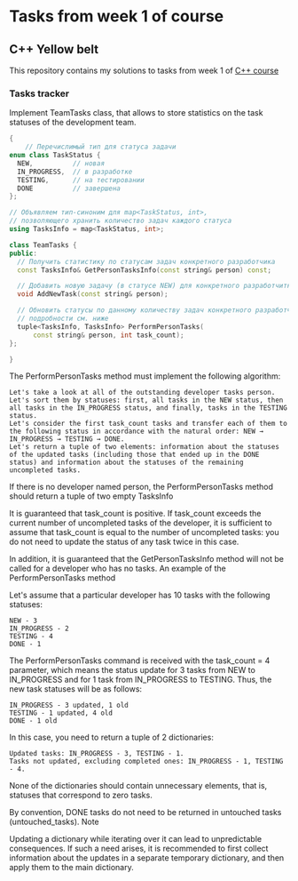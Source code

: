 # Tasks from week 1 of course

## C++ Yellow belt
This repository contains my solutions to tasks from week 1 of [C++ course](https://www.coursera.org/learn/c-plus-plus-yellow/home/welcome)
### Tasks tracker

Implement TeamTasks class, that allows to store statistics on the task statuses of the development team.
```cpp
{
    // Перечислимый тип для статуса задачи
enum class TaskStatus {
  NEW,          // новая
  IN_PROGRESS,  // в разработке
  TESTING,      // на тестировании
  DONE          // завершена
};

// Объявляем тип-синоним для map<TaskStatus, int>,
// позволяющего хранить количество задач каждого статуса
using TasksInfo = map<TaskStatus, int>;

class TeamTasks {
public:
  // Получить статистику по статусам задач конкретного разработчика
  const TasksInfo& GetPersonTasksInfo(const string& person) const;

  // Добавить новую задачу (в статусе NEW) для конкретного разработчитка
  void AddNewTask(const string& person);

  // Обновить статусы по данному количеству задач конкретного разработчика,
  // подробности см. ниже
  tuple<TasksInfo, TasksInfo> PerformPersonTasks(
      const string& person, int task_count);
};

}
```
The PerformPersonTasks method must implement the following algorithm:

    Let's take a look at all of the outstanding developer tasks person.
    Let's sort them by statuses: first, all tasks in the NEW status, then all tasks in the IN_PROGRESS status, and finally, tasks in the TESTING status.
    Let's consider the first task_count tasks and transfer each of them to the following status in accordance with the natural order: NEW → IN_PROGRESS → TESTING → DONE.
    Let's return a tuple of two elements: information about the statuses of the updated tasks (including those that ended up in the DONE status) and information about the statuses of the remaining uncompleted tasks.

If there is no developer named person, the PerformPersonTasks method should return a tuple of two empty TasksInfo

It is guaranteed that task_count is positive. If task_count exceeds the current number of uncompleted tasks of the developer, it is sufficient to assume that task_count is equal to the number of uncompleted tasks: you do not need to update the status of any task twice in this case.

In addition, it is guaranteed that the GetPersonTasksInfo method will not be called for a developer who has no tasks.
An example of the PerformPersonTasks method

Let's assume that a particular developer has 10 tasks with the following statuses:

    NEW - 3
    IN_PROGRESS - 2
    TESTING - 4
    DONE - 1

The PerformPersonTasks command is received with the task_count = 4 parameter, which means the status update for 3 tasks from NEW to IN_PROGRESS and for 1 task from IN_PROGRESS to TESTING. Thus, the new task statuses will be as follows:

    IN_PROGRESS - 3 updated, 1 old
    TESTING - 1 updated, 4 old
    DONE - 1 old

In this case, you need to return a tuple of 2 dictionaries:

    Updated tasks: IN_PROGRESS - 3, TESTING - 1.
    Tasks not updated, excluding completed ones: IN_PROGRESS - 1, TESTING - 4.

None of the dictionaries should contain unnecessary elements, that is, statuses that correspond to zero tasks.

By convention, DONE tasks do not need to be returned in untouched tasks (untouched_tasks).
Note

Updating a dictionary while iterating over it can lead to unpredictable consequences. If such a need arises, it is recommended to first collect information about the updates in a separate temporary dictionary, and then apply them to the main dictionary.

